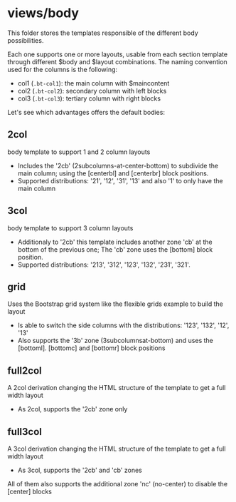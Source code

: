 
# views/body

This folder stores the templates responsible of the different body possibilities.

Each one supports one or more layouts, usable from each section template
through different $body and $layout combinations. The naming convention used for the columns is the following:

- col1 (`.bt-col1`): the main column with $maincontent
- col2 (`.bt-col2`): secondary column with left blocks
- col3 (`.bt-col3`): tertiary column with right blocks

Let's see which advantages offers the default bodies:

## 2col

body template to support 1 and 2 column layouts

* Includes the '2cb' (2subcolumns-at-center-bottom) to subdivide the main column;
  using the [centerbl] and [centerbr] block positions.
* Supported distributions: '21', '12', '31', '13' and also '1' to only have the main column

## 3col

body template to support 3 column layouts

* Additionaly to '2cb' this template includes another zone 'cb' at the bottom of the previous one;
  The 'cb' zone uses the [bottom] block position.
* Supported distributions: '213', '312', '123', '132', '231', '321'.

## grid

Uses the Bootstrap grid system like the flexible grids example to build the layout

* Is able to switch the side columns with the distributions: '123', '132', '12', '13'
* Also supports the '3b' zone (3subcolumnsat-bottom)
  and uses the [bottoml]. [bottomc] and [bottomr] block positions

## full2col

A 2col derivation changing the HTML structure of the template to get a full width layout

* As 2col, supports the '2cb' zone only

## full3col

A 3col derivation changing the HTML structure of the template to get a full width layout

* As 3col, supports the '2cb' and 'cb' zones


All of them also supports the additional zone 'nc' (no-center) to disable the [center] blocks
